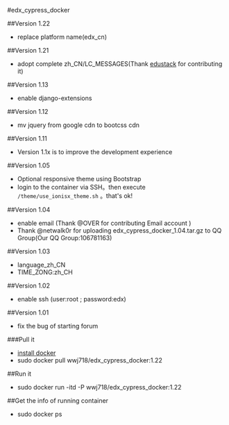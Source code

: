 #edx_cypress_docker

##Version 1.22
*  replace platform name(edx_cn)

##Version 1.21
*  adopt complete zh_CN/LC_MESSAGES(Thank [edustack](http://edustack.org/) for contributing it)

##Version 1.13
*  enable django-extensions

##Version 1.12
*  mv jquery from google cdn to bootcss cdn

##Version 1.11
*  Version 1.1x  is to improve the development experience


##Version 1.05
*  Optional responsive theme using Bootstrap 
  *  login to the container via SSH。then execute `/theme/use_ionisx_theme.sh` 。that's ok!


##Version 1.04
*  enable email (Thank @OVER for contributing Email account )
*  Thank @netwalk0r for uploading edx_cypress_docker_1.04.tar.gz to QQ Group(Our QQ Group:106781163)

##Version 1.03
*  language_zh_CN
*  TIME_ZONG:zh_CH

##Version 1.02
*  enable ssh (user:root ; password:edx)

##Version 1.01
*  fix the bug of starting forum

###Pull it
*  [install docker](https://docs.docker.com/installation/)
*  sudo docker pull wwj718/edx_cypress_docker:1.22

##Run it
*  sudo docker run -itd -P wwj718/edx_cypress_docker:1.22

##Get the info of running container
*  sudo docker ps

